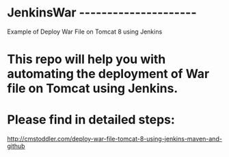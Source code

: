 # JenkinsWar ---------------------
Example of Deploy War File on Tomcat 8 using Jenkins

# This repo will help you with automating the deployment of War file on Tomcat using Jenkins.

# Please find in detailed steps:

http://cmstoddler.com/deploy-war-file-tomcat-8-using-jenkins-maven-and-github
